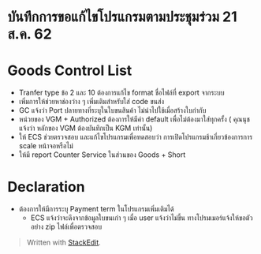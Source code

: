 
บันทึกการขอแก้ไขโปรแกรมตามประชุมร่วม 21 ส.ค. 62
===
# Goods Control List
- Tranfer type ข้อ 2 และ 10 ต้องการแก้ไข format ชื่อไฟล์ที่ export จากระบบ
- เพิ่มการให้ช่วยหาช่องว่าง ๆ เพิ่มเติมสำหรับใส่ code ขนส่ง
- GC แจ้งว่า Port ปลายทางที่ระบุในใบขนสินค้า ไม่นำไปใช้เมื่อสร้างใบกำกับ
- หน่วยของ VGM + Authorized ต้องการให้มีค่า default เพื่อไม่ต้องมาใส่ทุกครั้ง ( คุณนุชแจ้งว่า หลักของ VGM ต้องบันทึกเป็น KGM เท่านั้น)
- ให้ ECS ช่วยตรวจสอบ และแก้ไขโปรแกรมเพื่อทดสอบว่า การเปิดโปรแกรมช้าเกี่ยวข้องการการ scale หน้าจอหรือไม่
- ให้มี report Counter Service ในส่วนของ Goods + Short

# Declaration
- ต้องการให้มีการระบุ Payment term ในโปรแกรมเพิ่มเติมได้ 
	- ECS แจ้งว่าจะดึงจากข้อมูลใบขนเก่า ๆ เมื่อ user แจ้งว่าไม่ขึ้น ทางโปรมเมอร์แจ้งให้ขอตัวอย่าง zip ไฟล์เพื่อตรวจสอบ

> Written with [StackEdit](https://stackedit.io/).
<!--stackedit_data:
eyJoaXN0b3J5IjpbLTgwNDk1ODIzNCwxMzg5NjQ5NDA4LDE0ND
k0MzI2MjNdfQ==
-->